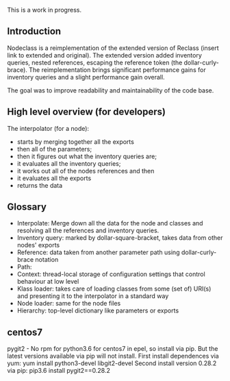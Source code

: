 This is a work in progress.

## Introduction

Nodeclass is a reimplementation of the extended version of Reclass (insert link to extended and original). The extended version
added inventory queries, nested references, escaping the reference token (the dollar-curly-brace). The reimplementation
brings significant performance gains for inventory queries and a slight performance gain overall.

The goal was to improve readability and maintainability of the code base.

## High level overview (for developers)

The interpolator (for a node):
- starts by merging together all the exports
- then all of the parameters;
- then it figures out what the inventory queries are;
- it evaluates all the inventory queries;
- it works out all of the nodes references and then
- it evaluates all the exports
- returns the data

## Glossary

* Interpolate: Merge down all the data for the node and classes and resolving all the references and inventory queries.
* Inventory query: marked by dollar-square-bracket, takes data from other nodes' exports 
* Reference: data taken from another parameter path using dollar-curly-brace notation
* Path: 
* Context: thread-local storage of configuration settings that control behaviour at low level
* Klass loader: takes care of loading classes from some (set of) URI(s) and presenting it to the interpolator in a standard way
* Node loader: same for the node files
* Hierarchy: top-level dictionary like parameters or exports

## centos7
pygit2 - No rpm for python3.6 for centos7 in epel, so install via pip. But the latest versions available via pip will not install.
         First install dependences via yum:
             yum install python3-devel libgit2-devel
         Second install version 0.28.2 via pip:
             pip3.6 install pygit2==0.28.2
